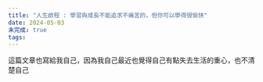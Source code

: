 ```yaml
---
title: "人生啟程 : 學習與成長不能追求不痛苦的，但你可以學得很愉快"
date: 2024-05-03
未完成: true
tags:
---
```

這篇文章也寫給我自己，因為我自己最近也覺得自己有點失去生活的重心，也不清楚自己